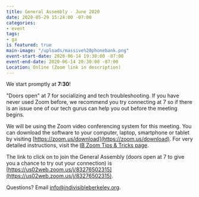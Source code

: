 ```yaml
---
title: General Assembly - June 2020
date: 2020-05-29 15:24:00 -07:00
categories:
- event
tags:
- ga
is featured: true
main-image: "/uploads/massive%20phonebank.png"
event-start-date: 2020-06-14 19:30:00 -07:00
event-end-date: 2020-06-14 20:30:00 -07:00
Location: Online (Zoom link in description)
---
```


We start promptly at **7:30**!

"Doors open" at 7 for socializing and tech troubleshooting. If you have never used Zoom before, we recommend you try connecting at 7 so if there is an issue one of our tech gurus can help you out before the meeting begins.

We will be using the Zoom video conferencing system for this meeting. You can download the software to your computer, laptop, smartphone or tablet by visiting [https://zoom.us/download](https://zoom.us/download). For very detailed instructions, visit the [IB Zoom Tips & Tricks page](https://docs.google.com/document/d/1l0nC77XppLlZaSN_Sn9AeMpFMLEZG4ED9PfaOLoJuzE/edit).

The link to click on to join the General Assembly (doors open at 7 to give you a chance to try out your connection) is [https://us02web.zoom.us/j/83276502315](https://us02web.zoom.us/j/83276502315).

Questions? Email info@indivisibleberkeley.org.